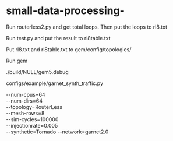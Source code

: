 # small-data-processing-
Run routerless2.py and get total loops.
Then put the loops to rl8.txt

Run test.py and put the result to rl8table.txt

Put rl8.txt and rl8table.txt to gem/config/topologies/

Run gem

./build/NULL/gem5.debug 

configs/example/garnet_synth_traffic.py  

--num-cpus=64  
--num-dirs=64  
--topology=RouterLess   
--mesh-rows=8  
--sim-cycles=100000  
--injectionrate=0.005  
--synthetic=Tornado
--network=garnet2.0

